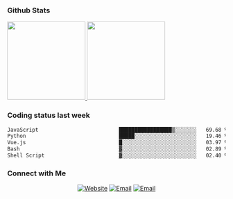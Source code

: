 
### Github Stats

<a href="https://github.com/lileixuan">
  <img height="180em" src="https://github-readme-stats.vercel.app/api?username=lileixuan&theme=buefy&show_icons=true" />
  <img height="180em" src="https://github-readme-stats.vercel.app/api/top-langs/?username=lileixuan&theme=buefy&layout=compact" />
</a>

### Coding status last week 

<!--START_SECTION:waka-->

```txt
JavaScript                          █████████████████▒░░░░░░░   69.68 %
Python                              █████░░░░░░░░░░░░░░░░░░░░   19.46 %
Vue.js                              █░░░░░░░░░░░░░░░░░░░░░░░░   03.97 %
Bash                                ▓░░░░░░░░░░░░░░░░░░░░░░░░   02.89 %
Shell Script                        ▓░░░░░░░░░░░░░░░░░░░░░░░░   02.40 %
```

<!--END_SECTION:waka-->

### Connect with Me 

<p align="center">
<a href="https://www.koomu.cn/"><img alt="Website" src="https://img.shields.io/badge/Website-www.koomu.cn-blue?style=flat-square&logo=google-chrome"></a>
<a href="mailto:lileixuan@gmail.com"><img alt="Email" src="https://img.shields.io/badge/Email-lileixuan@gmail.com-blue?style=flat-square&logo=gmail"></a>
<a href="https://www.koomu.cn/rss/"><img alt="Email" src="https://img.shields.io/badge/RSS-www.koomu.cn%2Frss%2F-blue?style=flat-square&logo=rss"></a>


</p>
